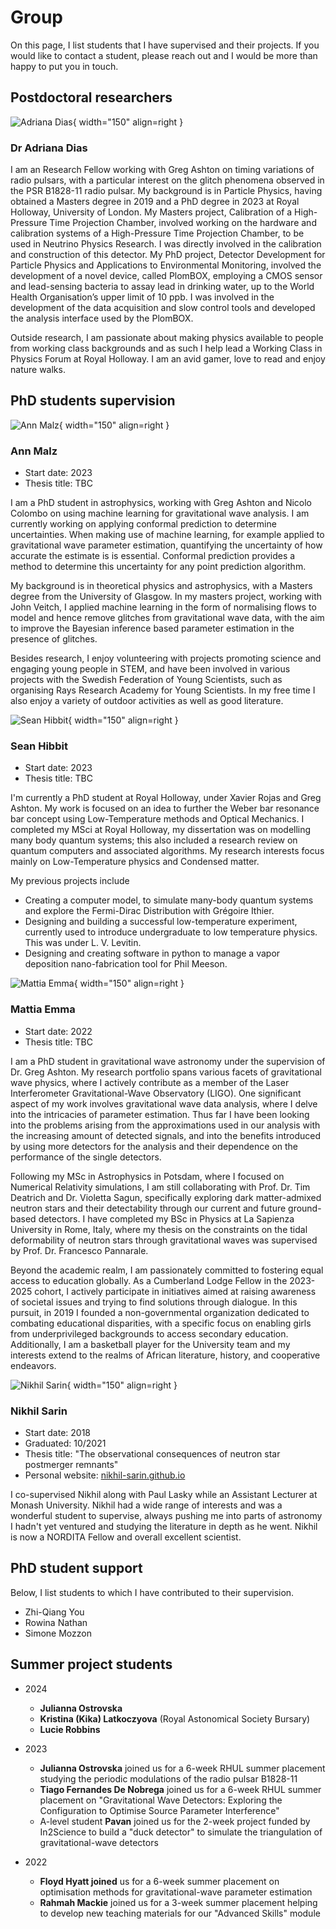 # Group

On this page, I list students that I have supervised and their projects. If you
would like to contact a student, please reach out and I would be more than happy
to put you in touch.

## Postdoctoral researchers

![Adriana Dias](img/Adriana.jpg){ width="150" align=right }
### Dr Adriana Dias
I am an Research Fellow working with Greg Ashton on timing variations of radio pulsars, with a particular interest on the glitch phenomena observed in the PSR B1828-11 radio pulsar. My background is in Particle Physics, having obtained a Masters degree in 2019 and a PhD degree in 2023 at Royal Holloway, University of London. My Masters project, Calibration of a High-Pressure Time Projection Chamber, involved working on the hardware and calibration systems of a High-Pressure Time Projection Chamber, to be used in Neutrino Physics Research. I was directly involved in the calibration and construction of this detector. My PhD project, Detector Development for Particle Physics and Applications to Environmental Monitoring, involved the development of a novel device, called PlomBOX, employing a CMOS sensor and lead-sensing bacteria to assay lead in drinking water, up to the World Health Organisation’s upper limit of 10 ppb. I was involved in the development of the data acquisition and slow control tools and developed the analysis interface used by the PlomBOX.

Outside research, I am passionate about making physics available to people from working class backgrounds and as such I help lead a Working Class in Physics Forum at Royal Holloway.
I am an avid gamer, love to read and enjoy nature walks.


## PhD students supervision

![Ann Malz](img/Ann.jpg){ width="150" align=right }
### Ann Malz 
- Start date: 2023
- Thesis title: TBC


I am a PhD student in astrophysics, working with Greg Ashton and Nicolo Colombo on using machine learning for gravitational wave analysis. I am currently working on applying conformal prediction to determine uncertainties. When making use of machine learning, for example applied to gravitational wave parameter estimation, quantifying the uncertainty of how accurate the estimate is is essential. Conformal prediction provides a method to determine this uncertainty for any point prediction algorithm. 

My background is in theoretical physics and astrophysics, with a Masters degree from the University of Glasgow. In my masters project, working with John Veitch, I applied machine learning in the form of normalising flows to model and hence remove glitches from gravitational wave data, with the aim to improve the Bayesian inference based parameter estimation in the presence of glitches. 

Besides research, I enjoy volunteering with projects promoting science and engaging young people in STEM, and have been involved in various projects with the Swedish Federation of Young Scientists, such as organising Rays Research Academy for Young Scientists. In my free time I also enjoy a variety of outdoor activities as well as good literature.

![Sean Hibbit](img/Sean.png){ width="150" align=right }
### Sean Hibbit
- Start date: 2023
- Thesis title: TBC

I'm currently a PhD student at Royal Holloway, under Xavier Rojas and Greg Ashton. My work is focused on an idea to further the Weber bar resonance bar concept using Low-Temperature methods and Optical Mechanics. I completed my MSci at Royal Holloway, my dissertation was on modelling many body quantum systems; this also included a research review on quantum computers and associated algorithms. My research interests focus mainly on Low-Temperature physics and Condensed matter. 

My previous projects include

- Creating a computer model, to simulate many-body quantum systems and explore the Fermi-Dirac Distribution with Grégoire Ithier.
- Designing and building a successful low-temperature experiment, currently used to introduce undergraduate to low temperature physics. This was under L. V. Levitin.
- Designing and creating software in python to manage a vapor deposition nano-fabrication tool for Phil Meeson.

![Mattia Emma](img/Mattia.jpeg){ width="150" align=right }
### Mattia Emma
- Start date: 2022
- Thesis title: TBC

I am a PhD student in gravitational wave astronomy under the supervision of Dr. Greg Ashton. My research portfolio spans various facets of gravitational wave physics, where I actively contribute as a member of the Laser Interferometer Gravitational-Wave Observatory (LIGO). One significant aspect of my work involves gravitational wave data analysis, where I delve into the intricacies of parameter estimation. Thus far I have been looking into the problems arising from the approximations used in our analysis with the increasing amount of detected signals, and into the benefits introduced by using more detectors for the analysis and their dependence on the performance of the single detectors.

Following my MSc in Astrophysics in Potsdam, where I focused on Numerical Relativity simulations, I am still collaborating with Prof. Dr.  Tim Deatrich and Dr. Violetta Sagun, specifically exploring dark matter-admixed neutron stars and their detectability through our current and future ground-based detectors. I have completed my BSc in Physics at La Sapienza University in Rome, Italy, where my thesis on the constraints on the tidal deformability of neutron stars through gravitational waves was supervised by Prof. Dr. Francesco Pannarale.

Beyond the academic realm, I am passionately committed to fostering equal access to education globally. As a Cumberland Lodge Fellow in the 2023-2025 cohort, I actively participate in initiatives aimed at raising awareness of societal issues and trying to find solutions through dialogue. In this pursuit, in 2019 I founded a non-governmental organization dedicated to combating educational disparities, with a specific focus on enabling girls from underprivileged backgrounds to access secondary education. Additionally, I am a basketball player for the University team and my interests extend to the realms of African literature, history, and cooperative endeavors.


![Nikhil Sarin](img/Nikhil.jpg){ width="150" align=right }
### Nikhil Sarin
- Start date: 2018
- Graduated: 10/2021
- Thesis title: "The observational consequences of neutron star postmerger remnants"
- Personal website: [nikhil-sarin.github.io](https://nikhil-sarin.github.io)

I co-supervised Nikhil along with Paul Lasky while an Assistant Lecturer at Monash University. Nikhil had a wide range of interests and was a wonderful student to supervise, always pushing me into parts of astronomy I hadn't yet ventured and studying the literature in depth as he went. Nikhil is now a NORDITA Fellow and overall excellent scientist.


## PhD student support
Below, I list students to which I have contributed to their supervision.

- Zhi-Qiang You
- Rowina Nathan
- Simone Mozzon

## Summer project students
* 2024
    * **Julianna Ostrovska**
    * **Kristina (Kika) Latkoczyova** (Royal Astonomical Society Bursary)
    * **Lucie Robbins**

* 2023
    * **Julianna Ostrovska** joined us for a 6-week RHUL summer placement studying the periodic modulations of the radio pulsar B1828-11
    * **Tiago Fernandes De Nobrega** joined us for a 6-week RHUL summer placement on "Gravitational Wave Detectors: Exploring the Configuration to Optimise Source Parameter Interference"
    * A-level student **Pavan** joined us for the 2-week project funded by In2Science to build a "duck detector" to simulate the triangulation of gravitational-wave detectors

* 2022
    * **Floyd Hyatt joined** us for a 6-week summer placement on optimisation methods for gravitational-wave parameter estimation
    * **Rahmah Mackie** joined us for a 3-week summer placement helping to develop new teaching materials for our "Advanced Skills" module
